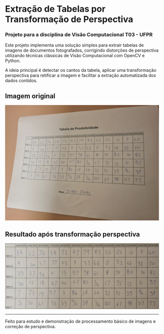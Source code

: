 # Extração de Tabelas por Transformação de Perspectiva
### Projeto para a disciplina de Visão Computacional T03 - UFPR

Este projeto implementa uma solução simples para extrair tabelas de imagens de documentos fotografados, corrigindo distorções de perspectiva utilizando técnicas clássicas de Visão Computacional com OpenCV e Python.

A ideia principal é detectar os cantos da tabela, aplicar uma transformação perspectiva para retificar a imagem e facilitar a extração automatizada dos dados contidos.

## Imagem original

![Imagem Original](image_original.jpg)

## Resultado após transformação perspectiva

![Imagem Extraída](warped.jpg)

---

Feito para estudo e demonstração de processamento básico de imagens e correção de perspectiva.
